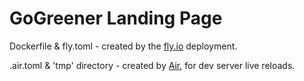 # GoGreener Landing Page

Dockerfile & fly.toml - created by the [fly.io](fly.io) deployment.

.air.toml & 'tmp' directory - created by [Air](https://github.com/cosmtrek/air), for dev server live reloads.